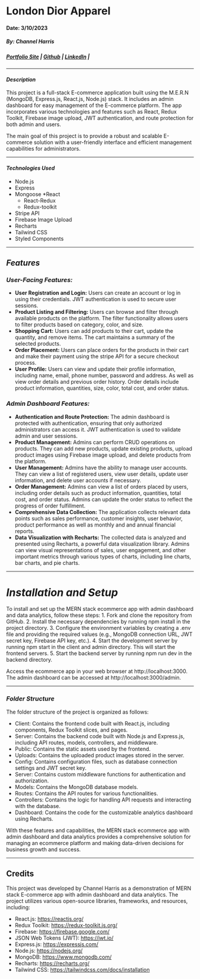 # London Dior Apparel
#### Date: 3/10/2023
##### By: Channel Harris 

##### [Portfolio Site](https://www.channelharris.com/) | [Github](https://github.com/NellyNel520) | [LinkedIn](https://www.linkedin.com/in/channelharris/) | 

***

#### ***Description***
This project is a full-stack E-commerce application built using the M.E.R.N (MongoDB, Express.js, React.js, Node.js) stack. It includes an admin dashboard for easy management of the E-commerce platform. The app incorporates various technologies and features such as React, Redux Toolkit, Firebase image upload, JWT authentication, and route protection for both admin and users.

The main goal of this project is to provide a robust and scalable E-commerce solution with a user-friendly interface and efficient management capabilities for administrators.

***

#### ***Technologies Used*** 
* Node.js
* Express
* Mongoose 
*React
    * React-Redux
    * Redux-toolkit
* Stripe API
* Firebase Image Upload
* Recharts
* Tailwind CSS
* Styled Components

***

## ***Features***
### *User-Facing Features:*
* **User Registration and Login:** Users can create an account or log in using their credentials. JWT authentication is used to secure user sessions.
* **Product Listing and Filtering:** Users can browse and filter through available products on the platform. The filter functionality allows users to filter products based on category, color, and size.
* **Shopping Cart:** Users can add products to their cart, update the quantity, and remove items. The cart maintains a summary of the selected products.
* **Order Placement:** Users can place orders for the products in their cart and make their payment using the stripe API for a secure checkout process.
* **User Profile:** Users can view and update their profile information, including name, email, phone number, password and address. As well as view order details and previous order history. Order details include product information, quantities, size, color, total cost, and order status.


### *Admin Dashboard Features:*
*  **Authentication and Route Protection:** The admin dashboard is protected with authentication, ensuring that only authorized administrators can access it. JWT authentication is used to validate admin and user sessions.
* **Product Management:** Admins can perform CRUD operations on products. They can add new products, update existing products, upload product images using Firebase image upload, and delete products from the platform.
* **User Management:** Admins have the ability to manage user accounts. They can view a list of registered users, view user details, update user information, and delete user accounts if necessary.
* **Order Management:** Admins can view a list of orders placed by users, including order details such as product information, quantities, total cost, and order status. Admins can update the order status to reflect the progress of order fulfillment.
* **Comprehensive Data Collection:** The application collects relevant data points such as sales performance, customer insights, user behavior, product performance as well as monthly and and annual financial reports.
* **Data Visualization with Recharts:** The collected data is analyzed and presented using Recharts, a powerful data visualization library. Admins can view visual representations of sales, user engagement, and other important metrics through various types of charts, including line charts, bar charts, and pie charts.

***
# *Installation and Setup*
To install and set up the MERN stack ecommerce app with admin dashboard and data analytics, follow these steps:
    1. Fork and clone the repository from GitHub.
    2. Install the necessary dependencies by running npm install in the project directory.
    3. Configure the environment variables by creating a .env file and providing the required values (e.g., MongoDB connection URL, JWT secret key, Firebase API key, etc.).
    4. Start the development server by running npm start in the client and admin directory.  This will start the frontend servers.
    5. Start the backend server by running npm run dev in the backend directory.

Access the ecommerce app in your web browser at http://localhost:3000. The admin dashboard can be accessed at http://localhost:3000/admin.



*** 
### *Folder Structure*
The folder structure of the project is organized as follows:

* Client: Contains the frontend code built with React.js, including components, Redux Toolkit slices, and pages.
* Server: Contains the backend code built with Node.js and Express.js, including API routes, models, controllers, and middleware.
* Public: Contains the static assets used by the frontend.
* Uploads: Contains the uploaded product images stored in the server.
* Config: Contains configuration files, such as database connection settings and JWT secret key.
* Server: Contains custom middleware functions for authentication and authorization.
* Models: Contains the MongoDB database models.
* Routes: Contains the API routes for various functionalities.
* Controllers: Contains the logic for handling API requests and interacting with the database.
* Dashboard: Contains the code for the customizable analytics dashboard using Recharts.

With these features and capabilities, the MERN stack ecommerce app with admin dashboard and data analytics provides a comprehensive solution for managing an ecommerce platform and making data-driven decisions for business growth and success.



***
## Credits
This project was developed by Channel Harris as a demonstration of MERN stack E-commerce app with admin dashboard and data analytics. The project utilizes various open-source libraries, frameworks, and resources, including:

* React.js: https://reactjs.org/
* Redux Toolkit: https://redux-toolkit.js.org/
* Firebase: https://firebase.google.com/
* JSON Web Tokens (JWT): https://jwt.io/
* Express.js: https://expressjs.com/
* Node.js: https://nodejs.org/
* MongoDB: https://www.mongodb.com/
* Recharts: https://recharts.org/
* Tailwind CSS: https://tailwindcss.com/docs/installation